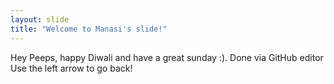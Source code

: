 ```yaml
---
layout: slide
title: "Welcome to Manasi's slide!"
---
```

Hey Peeps, happy Diwali and have a great sunday :). Done via GitHub editor
Use the left arrow to go back!
